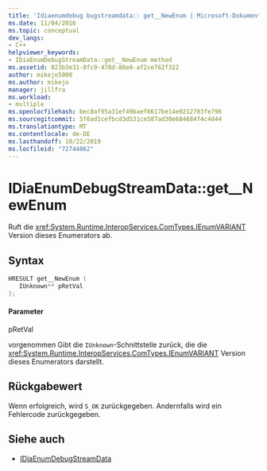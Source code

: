 ```yaml
---
title: 'Idiaenumdebug bugstreamdata:: get__NewEnum | Microsoft-Dokumentation'
ms.date: 11/04/2016
ms.topic: conceptual
dev_langs:
- C++
helpviewer_keywords:
- IDiaEnumDebugStreamData::get__NewEnum method
ms.assetid: 023b3e31-0fc9-478d-88e8-af2ce762f322
author: mikejo5000
ms.author: mikejo
manager: jillfra
ms.workload:
- multiple
ms.openlocfilehash: bec8af95a31ef49baef6617be14e0212703fe796
ms.sourcegitcommit: 5f6ad1cefbcd3d531ce587ad30e684684f4c4d44
ms.translationtype: MT
ms.contentlocale: de-DE
ms.lasthandoff: 10/22/2019
ms.locfileid: "72744862"
---
```

# <a name="idiaenumdebugstreamdataget__newenum"></a>IDiaEnumDebugStreamData::get__NewEnum
Ruft die <xref:System.Runtime.InteropServices.ComTypes.IEnumVARIANT> Version dieses Enumerators ab.

## <a name="syntax"></a>Syntax

```C++
HRESULT get__NewEnum ( 
   IUnknown** pRetVal
);
```

#### <a name="parameters"></a>Parameter
 pRetVal

vorgenommen Gibt die `IUnknown`-Schnittstelle zurück, die die <xref:System.Runtime.InteropServices.ComTypes.IEnumVARIANT> Version dieses Enumerators darstellt.

## <a name="return-value"></a>Rückgabewert
 Wenn erfolgreich, wird `S_OK` zurückgegeben. Andernfalls wird ein Fehlercode zurückgegeben.

## <a name="see-also"></a>Siehe auch
- [IDiaEnumDebugStreamData](../../debugger/debug-interface-access/idiaenumdebugstreamdata.md)